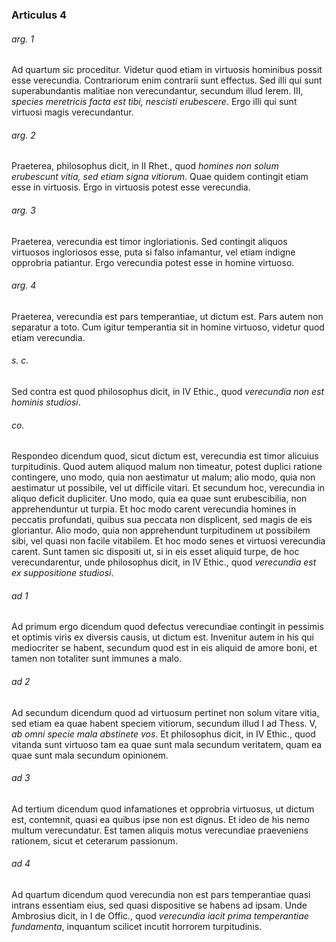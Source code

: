 ### Articulus 4

###### arg. 1
Ad quartum sic proceditur. Videtur quod etiam in virtuosis hominibus possit esse verecundia. Contrariorum enim contrarii sunt effectus. Sed illi qui sunt superabundantis malitiae non verecundantur, secundum illud Ierem. III, *species meretricis facta est tibi, nescisti erubescere*. Ergo illi qui sunt virtuosi magis verecundantur.

###### arg. 2
Praeterea, philosophus dicit, in II Rhet., quod *homines non solum erubescunt vitia, sed etiam signa vitiorum*. Quae quidem contingit etiam esse in virtuosis. Ergo in virtuosis potest esse verecundia.

###### arg. 3
Praeterea, verecundia est timor ingloriationis. Sed contingit aliquos virtuosos ingloriosos esse, puta si falso infamantur, vel etiam indigne opprobria patiantur. Ergo verecundia potest esse in homine virtuoso.

###### arg. 4
Praeterea, verecundia est pars temperantiae, ut dictum est. Pars autem non separatur a toto. Cum igitur temperantia sit in homine virtuoso, videtur quod etiam verecundia.

###### s. c.
Sed contra est quod philosophus dicit, in IV Ethic., quod *verecundia non est hominis studiosi*.

###### co.
Respondeo dicendum quod, sicut dictum est, verecundia est timor alicuius turpitudinis. Quod autem aliquod malum non timeatur, potest duplici ratione contingere, uno modo, quia non aestimatur ut malum; alio modo, quia non aestimatur ut possibile, vel ut difficile vitari. Et secundum hoc, verecundia in aliquo deficit dupliciter. Uno modo, quia ea quae sunt erubescibilia, non apprehenduntur ut turpia. Et hoc modo carent verecundia homines in peccatis profundati, quibus sua peccata non displicent, sed magis de eis gloriantur. Alio modo, quia non apprehendunt turpitudinem ut possibilem sibi, vel quasi non facile vitabilem. Et hoc modo senes et virtuosi verecundia carent. Sunt tamen sic dispositi ut, si in eis esset aliquid turpe, de hoc verecundarentur, unde philosophus dicit, in IV Ethic., quod *verecundia est ex suppositione studiosi*.

###### ad 1
Ad primum ergo dicendum quod defectus verecundiae contingit in pessimis et optimis viris ex diversis causis, ut dictum est. Invenitur autem in his qui mediocriter se habent, secundum quod est in eis aliquid de amore boni, et tamen non totaliter sunt immunes a malo.

###### ad 2
Ad secundum dicendum quod ad virtuosum pertinet non solum vitare vitia, sed etiam ea quae habent speciem vitiorum, secundum illud I ad Thess. V, *ab omni specie mala abstinete vos*. Et philosophus dicit, in IV Ethic., quod vitanda sunt virtuoso tam ea quae sunt mala secundum veritatem, quam ea quae sunt mala secundum opinionem.

###### ad 3
Ad tertium dicendum quod infamationes et opprobria virtuosus, ut dictum est, contemnit, quasi ea quibus ipse non est dignus. Et ideo de his nemo multum verecundatur. Est tamen aliquis motus verecundiae praeveniens rationem, sicut et ceterarum passionum.

###### ad 4
Ad quartum dicendum quod verecundia non est pars temperantiae quasi intrans essentiam eius, sed quasi dispositive se habens ad ipsam. Unde Ambrosius dicit, in I de Offic., quod *verecundia iacit prima temperantiae fundamenta*, inquantum scilicet incutit horrorem turpitudinis.

